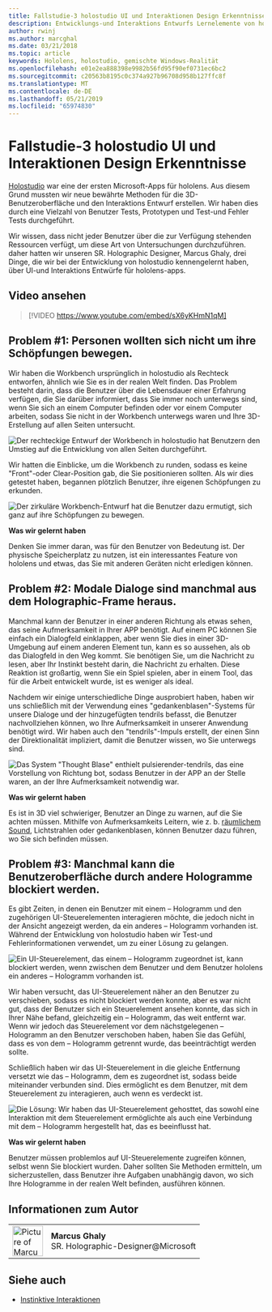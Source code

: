 ```yaml
---
title: Fallstudie-3 holostudio UI und Interaktionen Design Erkenntnisse
description: Entwicklungs-und Interaktions Entwurfs Lernelemente von holostudio
author: rwinj
ms.author: marcghal
ms.date: 03/21/2018
ms.topic: article
keywords: Hololens, holostudio, gemischte Windows-Realität
ms.openlocfilehash: e01e2ea888398e9982b56fd95f90ef0731ec6bc2
ms.sourcegitcommit: c20563b8195c0c374a927b96708d958b127ffc8f
ms.translationtype: MT
ms.contentlocale: de-DE
ms.lasthandoff: 05/21/2019
ms.locfileid: "65974830"
---
```

# <a name="case-study---3-holostudio-ui-and-interaction-design-learnings"></a>Fallstudie-3 holostudio UI und Interaktionen Design Erkenntnisse

[Holostudio](https://www.youtube.com/watch?v=BRIJG0x_We8) war eine der ersten Microsoft-Apps für hololens. Aus diesem Grund mussten wir neue bewährte Methoden für die 3D-Benutzeroberfläche und den Interaktions Entwurf erstellen. Wir haben dies durch eine Vielzahl von Benutzer Tests, Prototypen und Test-und Fehler Tests durchgeführt.

Wir wissen, dass nicht jeder Benutzer über die zur Verfügung stehenden Ressourcen verfügt, um diese Art von Untersuchungen durchzuführen. daher hatten wir unseren SR. Holographic Designer, Marcus Ghaly, drei Dinge, die wir bei der Entwicklung von holostudio kennengelernt haben, über UI-und Interaktions Entwürfe für hololens-apps.

## <a name="watch-the-video"></a>Video ansehen

>[!VIDEO https://www.youtube.com/embed/sX6yKHmN1qM]

## <a name="problem-1-people-didnt-want-to-move-around-their-creations"></a>Problem #1: Personen wollten sich nicht um ihre Schöpfungen bewegen.

Wir haben die Workbench ursprünglich in holostudio als Rechteck entworfen, ähnlich wie Sie es in der realen Welt finden. Das Problem besteht darin, dass die Benutzer über die Lebensdauer einer Erfahrung verfügen, die Sie darüber informiert, dass Sie immer noch unterwegs sind, wenn Sie sich an einem Computer befinden oder vor einem Computer arbeiten, sodass Sie nicht in der Workbench unterwegs waren und Ihre 3D-Erstellung auf allen Seiten untersucht.

![Der rechteckige Entwurf der Workbench in holostudio hat Benutzern den Umstieg auf die Entwicklung von allen Seiten durchgeführt.](images/rectangular-workbench-500px.jpg)

Wir hatten die Einblicke, um die Workbench zu runden, sodass es keine "Front"-oder Clear-Position gab, die Sie positionieren sollten. Als wir dies getestet haben, begannen plötzlich Benutzer, ihre eigenen Schöpfungen zu erkunden.

![Der zirkuläre Workbench-Entwurf hat die Benutzer dazu ermutigt, sich ganz auf ihre Schöpfungen zu bewegen.](images/circular-workbench-500px.jpg)

**Was wir gelernt haben**

Denken Sie immer daran, was für den Benutzer von Bedeutung ist. Der physische Speicherplatz zu nutzen, ist ein interessantes Feature von hololens und etwas, das Sie mit anderen Geräten nicht erledigen können.

## <a name="problem-2-modal-dialogs-are-sometimes-out-of-the-holographic-frame"></a>Problem #2: Modale Dialoge sind manchmal aus dem Holographic-Frame heraus.

Manchmal kann der Benutzer in einer anderen Richtung als etwas sehen, das seine Aufmerksamkeit in Ihrer APP benötigt. Auf einem PC können Sie einfach ein Dialogfeld einklappen, aber wenn Sie dies in einer 3D-Umgebung auf einem anderen Element tun, kann es so aussehen, als ob das Dialogfeld in den Weg kommt. Sie benötigen Sie, um die Nachricht zu lesen, aber Ihr Instinkt besteht darin, die Nachricht zu erhalten. Diese Reaktion ist großartig, wenn Sie ein Spiel spielen, aber in einem Tool, das für die Arbeit entwickelt wurde, ist es weniger als ideal.

Nachdem wir einige unterschiedliche Dinge ausprobiert haben, haben wir uns schließlich mit der Verwendung eines "gedankenblasen"-Systems für unsere Dialoge und der hinzugefügten tendrils befasst, die Benutzer nachvollziehen können, wo Ihre Aufmerksamkeit in unserer Anwendung benötigt wird. Wir haben auch den "tendrils"-Impuls erstellt, der einen Sinn der Direktionalität impliziert, damit die Benutzer wissen, wo Sie unterwegs sind.

![Das System "Thought Blase" enthielt pulsierender-tendrils, das eine Vorstellung von Richtung bot, sodass Benutzer in der APP an der Stelle waren, an der Ihre Aufmerksamkeit notwendig war.](images/thought-bubble-500px.jpg)

**Was wir gelernt haben**

Es ist in 3D viel schwieriger, Benutzer an Dinge zu warnen, auf die Sie achten müssen. Mithilfe von Aufmerksamkeits Leitern, wie z. b. [räumlichem Sound](spatial-sound.md), Lichtstrahlen oder gedankenblasen, können Benutzer dazu führen, wo Sie sich befinden müssen.

## <a name="problem-3-sometimes-ui-can-get-blocked-by-other-holograms"></a>Problem #3: Manchmal kann die Benutzeroberfläche durch andere Hologramme blockiert werden.

Es gibt Zeiten, in denen ein Benutzer mit einem – Hologramm und den zugehörigen UI-Steuerelementen interagieren möchte, die jedoch nicht in der Ansicht angezeigt werden, da ein anderes – Hologramm vorhanden ist. Während der Entwicklung von holostudio haben wir Test-und Fehlerinformationen verwendet, um zu einer Lösung zu gelangen.

![Ein UI-Steuerelement, das einem – Hologramm zugeordnet ist, kann blockiert werden, wenn zwischen dem Benutzer und dem Benutzer hololens ein anderes – Hologramm vorhanden ist.](images/ui-blocked-500px.jpg)

Wir haben versucht, das UI-Steuerelement näher an den Benutzer zu verschieben, sodass es nicht blockiert werden konnte, aber es war nicht gut, dass der Benutzer sich ein Steuerelement ansehen konnte, das sich in Ihrer Nähe befand, gleichzeitig ein – Hologramm, das weit entfernt war. Wenn wir jedoch das Steuerelement vor dem nächstgelegenen – Hologramm an den Benutzer verschoben haben, haben Sie das Gefühl, dass es von dem – Hologramm getrennt wurde, das beeinträchtigt werden sollte.

Schließlich haben wir das UI-Steuerelement in die gleiche Entfernung versetzt wie das – Hologramm, dem es zugeordnet ist, sodass beide miteinander verbunden sind. Dies ermöglicht es dem Benutzer, mit dem Steuerelement zu interagieren, auch wenn es verdeckt ist.

![Die Lösung: Wir haben das UI-Steuerelement gehosttet, das sowohl eine Interaktion mit dem Steuerelement ermöglichte als auch eine Verbindung mit dem – Hologramm hergestellt hat, das es beeinflusst hat.](images/ghosting-ui-500px.jpg)

**Was wir gelernt haben**

Benutzer müssen problemlos auf UI-Steuerelemente zugreifen können, selbst wenn Sie blockiert wurden. Daher sollten Sie Methoden ermitteln, um sicherzustellen, dass Benutzer ihre Aufgaben unabhängig davon, wo sich Ihre Hologramme in der realen Welt befinden, ausführen können.

## <a name="about-the-author"></a>Informationen zum Autor

<table style="border-collapse:collapse">
<tr>
<td style="border-style: none" width="60"><img alt="Picture of Marcus Ghaly" width="60" height="60" src="images/marcus-ghaly-200px.jpg"></td>
<td style="border-style: none"><b>Marcus Ghaly</b><br>SR. Holographic-Designer@Microsoft</td>
</tr>
</table>

## <a name="see-also"></a>Siehe auch
* [Instinktive Interaktionen](interaction-fundamentals.md)

 
